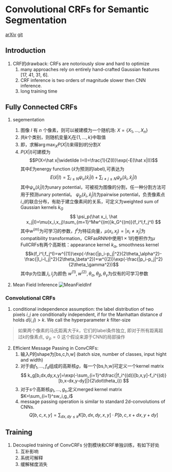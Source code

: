 # Convolutional CRFs for Semantic Segmentation
[arXiv](https://arxiv.org/abs/1805.04777)
[git](https://github.com/MarvinTeichmann/ConvCRF)

## Introduction
1. CRF的drawback: CRFs are notoriously slow and hard to optimize
   1. many approaches rely on entirely hand-crafted Gaussian features [17, 41, 31, 6].
   2. CRF inference is two orders of magnitude slower then CNN inference.
   3. long training time

## Fully Connected CRFs
1. segementation
   1. 图像 $I$ 有 $n$ 个像素，则可以被建模为一个随机场: $X=\{X_1,...,X_n\}$
   2. 共$k$个类别，则随机变量$X_i$在$\{1,...,k\}$中取值
   3. 即，求解$\arg\max_X P(X|I)$来得到$I$的分割$X$
   4. $P(X|I)$可建模为
   $$P(X=\hat x|\widetilde I=I)=\frac{1}{Z(I)}\exp(-E(\hat x|I))$$
   其中$E$为energy function ($\hat x$为预测的label),可表达为
   $$E(\hat x|I)=\sum_{i\leq N}\psi_u(\hat x_i|I)+\sum_{i\neq j \leq N}\psi_p(\hat x_i, \hat x_j|I)$$
   其中$\psi_u(\hat x_i|I)$为unary potential，可被视为图像的分割，任一种分割方法可用于预测unary potential。
   $\psi_p(\hat x_i, \hat x_j|I)$为pairwise potential，负责像素点$i,j$的联合分布，有助于建立像素间的关系，可定义为weighted sum of Gaussian kernels $k_G$
   $$ \psi_p(\hat x_i, \hat x_j|I)=\mu(x_i,x_j)\sum_{m=1}^Mw^{(m)}k_G^{(m)}(f_i^I,f_j^I) $$
   其中$w^{(m)}$为可学习的参数，$f^I$为特征向量，$\mu(x_i,x_j)=|x_i\neq x_j|$为 compatibility transformation，CRFasRNN中使用$1\times 1$的卷积作为$\mu$
   FullCRFs有两个高斯核：appearance kernel $k_\alpha$, smoothness kernel
   $$k(f_i^I,f_j^I)=w^{(1)}\exp(-\frac{|p_i-p_j|^2}{2\theta_\alpha^2}-\frac{|I_i-I_j|^2}{2\theta_\beta^2})+w^{(2)}\exp(-\frac{|p_i-p_j|^2}{2\theta_\gamma^2})$$
   其中$p$为位置,$I_i,I_j$为颜色
   $w^{(1)},w^{(2)},\theta_\alpha,\theta_\beta,\theta_\gamma$为仅有的可学习参数

2. Mean Field Inference
![MeanFieldInf](./.assets/MeanFieldInf.jpg)

### Convolutional CRFs
1. conditional independence assumption: the label distribution of two pixels $i, j$ are conditionally independent, if for the Manhattan distance $d$ holds $d(i, j) > k$. We call the hyperparameter $k$ filter-size
> 如果两个像素的马氏距离大于$k$，它们的label条件独立, 即对于所有距离超过$k$的像素点, $\psi_p=0$
> 这个假设来源于CNN的局部操作

2. Efficient Message Passing in ConvCRFs:
   1. 输入$P$的shape为[bs,c,h,w] (batch size, number of classes, input hight and width)
   2. 对于由$f_1,...,f_d$组成的高斯核$g$，每一个[bs,h,w]可定义一个kernel matrix
   $$ k_g[b,dx,dy,x,y]=\exp(-\sum_{i=1}^d\frac{|f_i^{(d)}[b,x,y]-f_i^{(d)}[b,x-dx,y-dy]|}{2\dot\theta_i}) $$
   3. 对于$s$个高斯核$g_1,...,g_s$,定义merged kernel matrix $K=\sum_{i=1}^sw_i,g_i$
   4. message passing operation is similar to standard 2d-convolutions of CNNs.
    $$Q[b,c,x,y]=\sum_{dx,dy\leq k}K[b,dx,dy,x,y]\cdot P[b,c,x+dx,y+dy]$$

## Training
1. Decoupled training of ConvCRFs
分割模块和CRF单独训练，有如下好处
   1. 互补影响
   2. 系统可解释
   3. 缓解梯度消失
